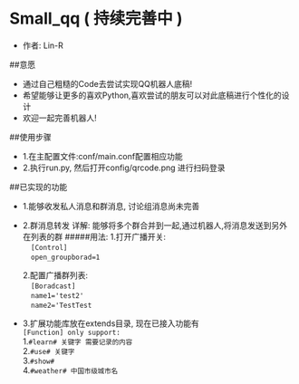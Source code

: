 # Small_qq ( 持续完善中 )
* 作者: Lin-R

##意愿
* 通过自己粗糙的Code去尝试实现QQ机器人底稿!
* 希望能够让更多的喜欢Python,喜欢尝试的朋友可以对此底稿进行个性化的设计
* 欢迎一起完善机器人! 

##使用步骤
* 1.在主配置文件:conf/main.conf配置相应功能
* 2.执行run.py, 然后打开config/qrcode.png 进行扫码登录

##已实现的功能
* 1.能够收发私人消息和群消息, 讨论组消息尚未完善
* 2.群消息转发
  详解: 能够将多个群合并到一起,通过机器人,将消息发送到另外在列表的群
  #####用法:
  1.打开广播开关:  
  &#8195;`[Control]`  
  &#8195;`open_groupborad=1`  

  2.配置广播群列表:  
  &#8195;`[Boradcast]`  
  &#8195;`name1='test2'`  
  &#8195;`name2='TestTest`

* 3.扩展功能库放在extends目录, 现在已接入功能有  
  `[Function] only support:`  
  1.`#learn# 关键字 需要记录的内容`  
  2.`#use# 关键字`  
  3.`#show#`   
  4.`#weather# 中国市级城市名`  




